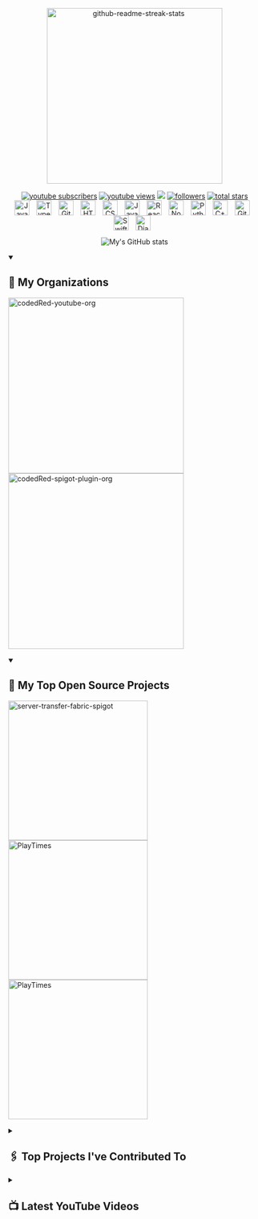 <p align="center">
<a href="https://github.com/CodedRedYT"><img width="350" src="https://imgur.com/Ucj3LVH.png" alt="github-readme-streak-stats"> </a> </p>
   <p align="center">
      <a href="https://www.youtube.com/c/codedred?sub_confirmation=1">
         <img alt="youtube subscribers" title="Subscribe to my YouTube channel" src="https://custom-icon-badges.demolab.com/youtube/channel/subscribers/UC_kPUW3XPrCCRT9a4Pnf1Tg?color=%23E05D44&label=SUBSCRIBE&logo=video&logoColor=white&style=for-the-badge&labelColor=CE4630"/></a> 
      <a href="https://www.youtube.com/c/codedred">
         <img alt="youtube views" title="YouTube views" src="https://custom-icon-badges.demolab.com/youtube/channel/views/UC_kPUW3XPrCCRT9a4Pnf1Tg?color=%23E1AD0E&logo=eye&logoColor=white&style=for-the-badge&labelColor=C79600"/></a> 
   <a href="https://discord.gg/gqwtqX3" alt="Discord" title="CodedRed's Discussion & Support Server">
    <img src="https://img.shields.io/discord/365315337240969226?color=7289DA&logo=discord&logoColor=white&style=for-the-badge"/></a>
      <a href="https://github.com/CodedRedGIT?tab=followers">
         <img alt="followers" title="Follow me on Github" src="https://custom-icon-badges.demolab.com/github/followers/CodedRedGit?color=236ad3&labelColor=1155ba&style=for-the-badge&logo=person-add&label=Follow&logoColor=white"/></a>
      <a href="https://github.com/CodedRedGIT?tab=repositories&sort=stargazers">
         <img alt="total stars" title="Total stars on GitHub" src="https://custom-icon-badges.demolab.com/github/stars/CodedRedGit?color=55960c&style=for-the-badge&labelColor=488207&logo=star"/></a>
         <br>
   
   
   
<img align="center" alt="Java" width="30px" style="padding-right:10px;" src="https://cdn.jsdelivr.net/gh/devicons/devicon/icons/java/java-original.svg"/>
<img align="center" alt="TypeScript" width="30px" style="padding-right:10px;" src="https://cdn.jsdelivr.net/gh/devicons/devicon/icons/typescript/typescript-plain.svg" />
<img align="center" alt="Git" width="30px" style="padding-right:10px;" src="https://cdn.jsdelivr.net/gh/devicons/devicon/icons/git/git-original.svg" />
<img align="center" alt="HTML" width="30px" style="padding-right:10px;" src="https://cdn.jsdelivr.net/gh/devicons/devicon/icons/html5/html5-plain.svg" />
<img align="center" alt="CSS" width="30px" style="padding-right:10px;" src="https://cdn.jsdelivr.net/gh/devicons/devicon/icons/css3/css3-plain.svg" />
<img align="center" alt="JavaScript" width="30px" style="padding-right:10px;" src="https://cdn.jsdelivr.net/gh/devicons/devicon/icons/javascript/javascript-plain.svg" />
<img align="center" alt="React" width="30px" style="padding-right:10px;" src="https://cdn.jsdelivr.net/gh/devicons/devicon/icons/react/react-original.svg" />
<img align="center" alt="NodeJS" width="30px" style="padding-right:10px;" src="https://cdn.jsdelivr.net/gh/devicons/devicon/icons/nodejs/nodejs-original.svg" />
<img align="center" alt="Python" width="30px" style="padding-right:10px;" src="https://cdn.jsdelivr.net/gh/devicons/devicon/icons/python/python-plain.svg" />
<img align="center" alt="C++" width="30px" style="padding-right:10px;" src="https://cdn.jsdelivr.net/gh/devicons/devicon/icons/cplusplus/cplusplus-line.svg" />
<img align="center" alt="GitHub" width="30px" style="padding-right:10px;" src="https://cdn.jsdelivr.net/gh/devicons/devicon/icons/github/github-original.svg" />
<img align="center" alt="Swift" width="30px" style="padding-right:10px;" src="https://cdn.jsdelivr.net/npm/simple-icons@3.13.0/icons/swift.svg" />
<img align="center" alt="Django" width="30px" style="padding-right:10px;" src="https://cdn.jsdelivr.net/npm/simple-icons@3.13.0/icons/django.svg" />
   </p>
   
<p align="center">
  <img src="https://github-readme-stats.vercel.app/api?username=codedredgit&show_icons=true&theme=tokyonight" alt="My's GitHub stats">
</p>



<details open>
<summary><h2>📜 My Organizations</h2></summary>
<p align="left">
<a href="https://github.com/CodedRedYT"><img width="350" src="https://imgur.com/iejLDz7.png" alt="codedRed-youtube-org"></a> 
<a href="https://github.com/CodedRed-Spigot"><img width="350" src="https://imgur.com/gBEkHOF.png" alt="codedRed-spigot-plugin-org"></a>
</p>
</details>


<details open> 
  <summary><h2>📎 My Top Open Source Projects</h2></summary>
  <p align="left">
    <a href="https://github.com/CodedRedGIT/server-transfer-fabric-spigot"><img width="278" src="https://denvercoder1-github-readme-stats.vercel.app/api/pin/?username=CodedRedGIT&repo=server-transfer-fabric-spigot&theme=react&bg_color=1F222E&title_color=DE3163&hide_border=true&icon_color=F8D866&show_icons=true" alt="server-transfer-fabric-spigot"></a>
     <a href="https://github.com/CodedRed-Spigot/PlayTimes"><img width="278" src="https://denvercoder1-github-readme-stats.vercel.app/api/pin/?username=CodedRed-Spigot&repo=PlayTimes&theme=react&bg_color=1F222E&title_color=DE3163&hide_border=true&icon_color=F8D866&show_icons=true" alt="PlayTimes"></a>
          <a href="https://github.com/CodedRed-Spigot/XpBottles"><img width="278" src="https://denvercoder1-github-readme-stats.vercel.app/api/pin/?username=CodedRed-Spigot&repo=XPBottles&theme=react&bg_color=1F222E&title_color=DE3163&hide_border=true&icon_color=F8D866&show_icons=true" alt="PlayTimes"></a>
   </p>
   </details>

   
<details closed> 
  <summary><h2>🖇 Top Projects I've Contributed To</h2></summary>

  <!-- Small repo cards https://github.com/DenverCoder1/github-readme-stats (fork of anuraghazra/github-readme-stats) -->
  <p align="left">
    <a href="https://github.com/worldql/mammoth"><img width="278" src="https://denvercoder1-github-readme-stats.vercel.app/api/pin/?username=WorldQL&repo=mammoth&theme=react&bg_color=1F222E&title_color=DE3163&hide_border=true&icon_color=F8D866&show_icons=true&show_description=true" alt="mammoth"></a>
         <a href="https://github.com/WorldQL/SMPL-to-FBX"><img width="278" src="https://denvercoder1-github-readme-stats.vercel.app/api/pin/?username=WorldQL&repo=SMPL-to-FBX&theme=react&bg_color=1F222E&title_color=DE3163&hide_border=true&icon_color=F8D866&show_icons=true&show_description=true" alt="SMPL-to-FBX"></a>
  </p>
   </details>



   <details closed>
    <summary>
        <h2>📺 Latest YouTube Videos</h2>
    </summary>
    <a href="https://www.youtube.com/watch?v=sdHi5N7-Yqk" title="Coding a Clickable NPC | Packet Reader | (Ep. 2) Spigot 1.17.x">
        <img src="https://ytcards.demolab.com/?id=sdHi5N7-Yqk&title=Coding+a+Clickable+NPC+%7C+Packet+Reader+%7C+%28Ep.+2%29+Spigot+1.17.x&lang=en&timestamp=1629486885&background_color=%230d1117&title_color=%23ffffff&stats_color=%23dedede&width=250&duration=1518" alt="Coding a Clickable NPC | Packet Reader | (Ep. 2) Spigot 1.17.x">
    </a>
    <a href="https://www.youtube.com/watch?v=6LSScMdk0gU" title="Creating a Corpse Entity | (Ep. 1) Spigot 1.17.x">
        <img src="https://ytcards.demolab.com/?id=6LSScMdk0gU&title=Creating+a+Corpse+Entity+%7C+%28Ep.+1%29+Spigot+1.17.x&lang=en&timestamp=1628535463&background_color=%230d1117&title_color=%23ffffff&stats_color=%23dedede&width=250&duration=1465" alt="Creating a Corpse Entity | (Ep. 1) Spigot 1.17.x">
    </a>
    <a href="https://www.youtube.com/watch?v=K6-deuw4N_o" title="How to use IntelliJ with NMS and Maven | Spigot 1.17">
        <img src="https://ytcards.demolab.com/?id=K6-deuw4N_o&title=How+to+use+IntelliJ+with+NMS+and+Maven+%7C+Spigot+1.17&lang=en&timestamp=1626751089&background_color=%230d1117&title_color=%23ffffff&stats_color=%23dedede&width=250&duration=466" alt="How to use IntelliJ with NMS and Maven | Spigot 1.17">
    </a>
    <a href="https://www.youtube.com/watch?v=s1xg9eJeP3E" title="How to set up IntelliJ for Spigot 1.17 with Maven">
        <img src="https://ytcards.demolab.com/?id=s1xg9eJeP3E&title=How+to+set+up+IntelliJ+for+Spigot+1.17+with+Maven&lang=en&timestamp=1626306908&background_color=%230d1117&title_color=%23ffffff&stats_color=%23dedede&width=250&duration=998" alt="How to set up IntelliJ for Spigot 1.17 with Maven">
    </a>
    <a href="https://www.youtube.com/watch?v=oaqKnvivJns" title="Introduction to Reflection | (Ep. 10) Advanced 1.16.x Spigot Coding">
        <img src="https://ytcards.demolab.com/?id=oaqKnvivJns&title=Introduction+to+Reflection+%7C+%28Ep.+10%29+Advanced+1.16.x+Spigot+Coding&lang=en&timestamp=1614650078&background_color=%230d1117&title_color=%23ffffff&stats_color=%23dedede&width=250&duration=1999" alt="Introduction to Reflection | (Ep. 10) Advanced 1.16.x Spigot Coding">
    </a>
<a href="https://www.youtube.com/watch?v=3OLSfOkgPMw" title="Custom Persistent Data Types | (Ep. 9) Advanced 1.16.x Spigot Coding">
    <img src="https://ytcards.demolab.com/?id=3OLSfOkgPMw&title=Custom+Persistent+Data+Types+%7C+%28Ep.+9%29+Advanced+1.16.x+Spigot+Coding&lang=en&timestamp=1614388050&background_color=%230d1117&title_color=%23ffffff&stats_color=%23dedede&width=250&duration=1208" alt="Custom Persistent Data Types | (Ep. 9) Advanced 1.16.x Spigot Coding">
</a>
<a href="https://www.youtube.com/c/codedred?sub_confirmation=1">
    <img src="https://custom-icon-badges.demolab.com/badge/-Subscribe%20For%20More-red?style=for-the-badge&logo=video&logoColor=white" alt="Subscribe For More">
</a>
</details>
